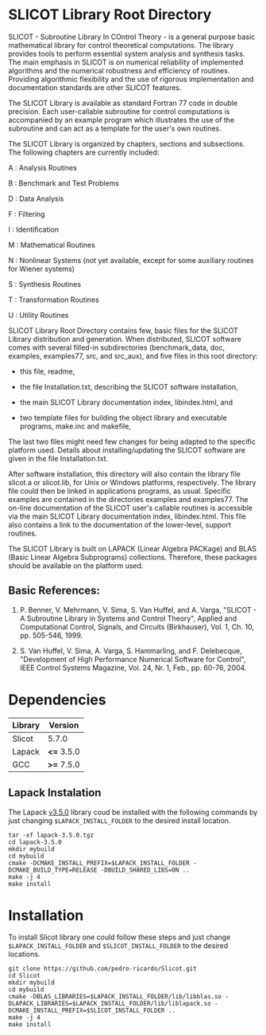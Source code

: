# SLICOT Library Root Directory

SLICOT - Subroutine Library In COntrol Theory - is a general purpose basic
mathematical library for control theoretical computations.  The library
provides tools to perform essential system analysis and synthesis tasks.
The main emphasis in SLICOT is on numerical reliability of implemented
algorithms and the numerical robustness and efficiency of routines.
Providing algorithmic flexibility and the use of rigorous implementation
and documentation standards are other SLICOT features.

The SLICOT Library is available as standard Fortran 77 code in double
precision.  Each user-callable subroutine for control computations is
accompanied by an example program which illustrates the use of the
subroutine and can act as a template for the user's own routines.

The SLICOT Library is organized by chapters, sections and subsections.
The following chapters are currently included:

A : Analysis Routines

B : Benchmark and Test Problems

D : Data Analysis

F : Filtering

I : Identification

M : Mathematical Routines

N : Nonlinear Systems
    (not yet available, except for some auxiliary routines for Wiener systems)
    
S : Synthesis Routines

T : Transformation Routines

U : Utility Routines

SLICOT Library Root Directory contains few, basic files for the SLICOT Library
distribution and generation.  When distributed, SLICOT software comes with
several filled-in subdirectories (benchmark_data, doc, examples, examples77,
src, and src_aux), and five files in this root
directory:

- this file, readme,

- the file Installation.txt, describing the SLICOT software installation,

- the main SLICOT Library documentation index, libindex.html, and

- two template files for building the object library and executable programs,
  make.inc and makefile,
  
The last two files might need few changes for being adapted to the specific
platform used.  Details about installing/updating the SLICOT software are
given in the file Installation.txt.

After software installation, this directory will also contain the library 
file slicot.a or slicot.lib, for Unix or Windows platforms, respectively.
The library file could then be linked in applications programs, as usual.
Specific examples are contained in the directories examples and examples77.
The on-line documentation of the SLICOT user's callable routines is
accessible via the main SLICOT Library documentation index, libindex.html.
This file also contains a link to the documentation of the lower-level,
support routines.

The SLICOT Library is built on LAPACK (Linear Algebra PACKage) and BLAS
(Basic Linear Algebra Subprograms) collections.  Therefore, these
packages should be available on the platform used.

## Basic References:

1. P. Benner, V. Mehrmann, V. Sima, S. Van Huffel, and A. Varga,
   "SLICOT - A Subroutine Library in Systems and Control Theory",
   Applied and Computational Control, Signals, and Circuits
   (Birkhauser), Vol. 1, Ch. 10, pp. 505-546, 1999.

2. S. Van Huffel, V. Sima, A. Varga, S. Hammarling, and F. Delebecque,
   "Development of High Performance Numerical Software for Control",
   IEEE Control Systems Magazine, Vol. 24, Nr. 1, Feb., pp. 60-76, 2004.

# Dependencies

| Library | Version  |
|---------|----------|
| Slicot  | 5.7.0    |
| Lapack  | **<=** 3.5.0 |
| GCC     | **>=** 7.5.0 |

## Lapack Instalation

The Lapack [v3.5.0](http://www.netlib.org/lapack/#_lapack_version_3_5_0) library
coud be installed with the following commands by just changing `$LAPACK_INSTALL_FOLDER`
to the desired install location.

```shell
tar -xf lapack-3.5.0.tgz
cd lapack-3.5.0
mkdir mybuild
cd mybuild
cmake -DCMAKE_INSTALL_PREFIX=$LAPACK_INSTALL_FOLDER -DCMAKE_BUILD_TYPE=RELEASE -DBUILD_SHARED_LIBS=ON ..
make -j 4
make install
```

# Installation

To install Slicot library one could follow these steps and just change `$LAPACK_INSTALL_FOLDER` and 
`$SLICOT_INSTALL_FOLDER` to the desired locations.

```shell
git clone https://github.com/pedro-ricardo/Slicot.git
cd Slicot
mkdir mybuild
cd mybuild
cmake -DBLAS_LIBRARIES=$LAPACK_INSTALL_FOLDER/lib/libblas.so -DLAPACK_LIBRARIES=$LAPACK_INSTALL_FOLDER/lib/liblapack.so -DCMAKE_INSTALL_PREFIX=$SLICOT_INSTALL_FOLDER ..
make -j 4
make install
```
